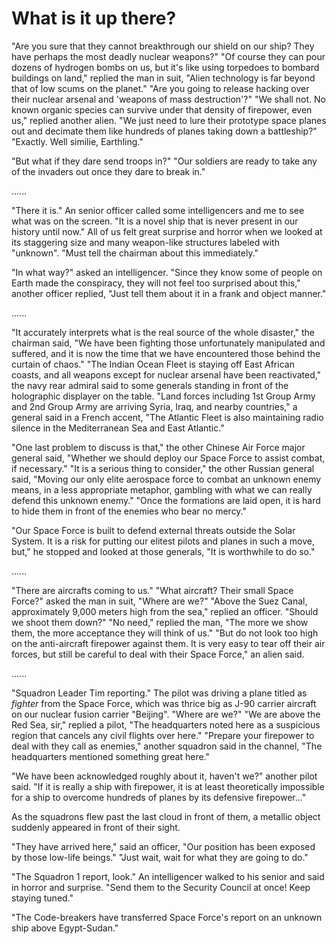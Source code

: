 # What is it up there?

"Are you sure that they cannot breakthrough our shield on our ship? They have perhaps the most deadly nuclear weapons?" "Of course they can pour dozens of hydrogen bombs on us, but it's like using torpedoes to bombard buildings on land," replied the man in suit, "Alien technology is far beyond that of low scums on the planet." "Are you going to release hacking over their nuclear arsenal and 'weapons of mass destruction'?" "We shall not. No known organic species can survive under that density of firepower, even us," replied another alien. "We just need to lure their prototype space planes out and decimate them like hundreds of planes taking down a battleship?" "Exactly. Well similie, Earthling."

"But what if they dare send troops in?" "Our soldiers are ready to take any of the invaders out once they dare to break in."

......

"There it is." An senior officer called some intelligencers and me to see what was on the screen. "It is a novel ship that is never present in our history until now." All of us felt great surprise and horror when we looked at its staggering size and many weapon-like structures labeled with "unknown". "Must tell the chairman about this immediately."

"In what way?" asked an intelligencer. "Since they know some of people on Earth made the conspiracy, they will not feel too surprised about this," another officer replied, "Just tell them about it in a frank and object manner."

......

"It accurately interprets what is the real source of the whole disaster," the chairman said, "We have been fighting those unfortunately manipulated and suffered, and it is now the time that we have encountered those behind the curtain of chaos." "The Indian Ocean Fleet is staying off East African coasts, and all weapons except for nuclear arsenal have been reactivated," the navy rear admiral said to some generals standing in front of the holographic displayer on the table. "Land forces including 1st Group Army and 2nd Group Army are arriving Syria, Iraq, and nearby countries," a general said in a French accent, "The Atlantic Fleet is also maintaining radio silence in the Mediterranean Sea and East Atlantic."

"One last problem to discuss is that," the other Chinese Air Force major general said, "Whether we should deploy our Space Force to assist combat, if necessary." "It is a serious thing to consider," the other Russian general said, "Moving our only elite aerospace force to combat an unknown enemy means, in a less appropriate metaphor, gambling with what we can really defend this unknown enemy." "Once the formations are laid open, it is hard to hide them in front of the enemies who bear no mercy."

"Our Space Force is built to defend external threats outside the Solar System. It is a risk for putting our elitest pilots and planes in such a move, but," he stopped and looked at those generals, "It is worthwhile to do so."

......

"There are aircrafts coming to us." "What aircraft? Their small Space Force?" asked the man in suit, "Where are we?" "Above the Suez Canal, approximately 9,000 meters high from the sea," replied an officer. "Should we shoot them down?" "No need," replied the man, "The more we show them, the more acceptance they will think of us." "But do not look too high on the anti-aircraft firepower against them. It is very easy to tear off their air forces, but still be careful to deal with their Space Force," an alien said.

......

"Squadron Leader Tim reporting." The pilot was driving a plane titled as *fighter* from the Space Force, which was thrice big as J-90 carrier aircraft on our nuclear fusion carrier "Beijing". "Where are we?" "We are above the Red Sea, sir," replied a pilot, "The headquarters noted here as a suspicious region that cancels any civil flights over here." "Prepare your firepower to deal with they call as enemies," another squadron said in the channel, "The headquarters mentioned something great here."

"We have been acknowledged roughly about it, haven't we?" another pilot said. "If it is  really a ship with firepower, it is at least theoretically impossible for a ship to overcome hundreds of planes by its defensive firepower..."

As the squadrons flew past the last cloud in front of them, a metallic object suddenly appeared in front of their sight.

"They have arrived here," said an officer, "Our position has been exposed by those low-life beings." "Just wait, wait for what they are going to do."

"The Squadron 1 report, look." An intelligencer walked to his senior and said in horror and surprise. "Send them to the Security Council at once! Keep staying tuned."

"The Code-breakers have transferred Space Force's report on an unknown ship above Egypt-Sudan."